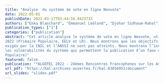 ```yaml
---
title: "Analyse  du système de vote en ligne Neovote"
date: 2022-05-01
publishDate: 2022-03-17T03:44:16.942373Z
authors: ["Enka Blanchard", "Emmanuel Leblond", "Djohar Sidhoum-Rahal", "Juliette Walter"]
publication_types: ["1"]
categories: ["publication"]
abstract: "Cet article analyse le système de vote en ligne Neovote, utilisé pour plusieurs scrutins des primaires présidentielles de
2022 (Primaire Populaire, EELV et LR). Nous montrons que les objectifs de transparence, de vérifiabilité et de sécurité
exigés par la CNIL et l’ANSSI ne sont pas atteints. Nous montrons l’incohérence du processus de vérification du vote et
les vulnérabilités du système qui permettent la publication d’un faux décompte (arrivé en pratique pendant la Primaire
Populaire)"
featured: false
publication: "*ALGOTEL 2022 - 24èmes Rencontres Francophones sur les Aspects Algorithmiques des Télécommunications*"
url_pdf: "https://hal.archives-ouvertes.fr/hal-03656951/document"
url_slides: "slides.pdf"
---
```


